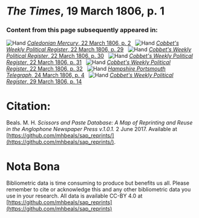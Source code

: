 # *The Times*, 19 March 1806, p. 1  
  
### Content from this page subsequently appeared in:  
![Hand](http://scissorsandpaste.net/wp-content/uploads/2017/06/smallhandpointer.png) [*Caledonian Mercury*, 22 March 1806, p. 2](https://mhbeals.github.io/sap_html/Caledonian-Mercury/Caledonian-Mercury-22-March-1806-p-2)  
![Hand](http://scissorsandpaste.net/wp-content/uploads/2017/06/smallhandpointer.png) [*Cobbet's Weekly Political Register*, 22 March 1806, p. 29](https://mhbeals.github.io/sap_html/Cobbet's-Weekly-Political-Register/Cobbet's-Weekly-Political-Register-22-March-1806-p-29)  
![Hand](http://scissorsandpaste.net/wp-content/uploads/2017/06/smallhandpointer.png) [*Cobbet's Weekly Political Register*, 22 March 1806, p. 30](https://mhbeals.github.io/sap_html/Cobbet's-Weekly-Political-Register/Cobbet's-Weekly-Political-Register-22-March-1806-p-30)  
![Hand](http://scissorsandpaste.net/wp-content/uploads/2017/06/smallhandpointer.png) [*Cobbet's Weekly Political Register*, 22 March 1806, p. 31](https://mhbeals.github.io/sap_html/Cobbet's-Weekly-Political-Register/Cobbet's-Weekly-Political-Register-22-March-1806-p-31)  
![Hand](http://scissorsandpaste.net/wp-content/uploads/2017/06/smallhandpointer.png) [*Cobbet's Weekly Political Register*, 22 March 1806, p. 32](https://mhbeals.github.io/sap_html/Cobbet's-Weekly-Political-Register/Cobbet's-Weekly-Political-Register-22-March-1806-p-32)  
![Hand](http://scissorsandpaste.net/wp-content/uploads/2017/06/smallhandpointer.png) [*Hampshire Portsmouth Telegraph*, 24 March 1806, p. 4](https://mhbeals.github.io/sap_html/Hampshire-Portsmouth-Telegraph/Hampshire-Portsmouth-Telegraph-24-March-1806-p-4)  
![Hand](http://scissorsandpaste.net/wp-content/uploads/2017/06/smallhandpointer.png) [*Cobbet's Weekly Political Register*, 29 March 1806, p. 14](https://mhbeals.github.io/sap_html/Cobbet's-Weekly-Political-Register/Cobbet's-Weekly-Political-Register-29-March-1806-p-14)  


# Citation: 

Beals. M. H. *Scissors and Paste Database: A Map of Reprinting and Reuse in the Anglophone Newspaper Press v.1.0.1.* 2 June 2017. Available at [https://github.com/mhbeals/sap_reprints/](https://github.com/mhbeals/sap_reprints/). 

# Nota Bona

Bibliometric data is time consuming to produce but benefits us all. Please remember to cite or acknowledge this and any other bibliometric data you use in your research. All data is available CC-BY 4.0 at [https://github.com/mhbeals/sap_reprints](https://github.com/mhbeals/sap_reprints)